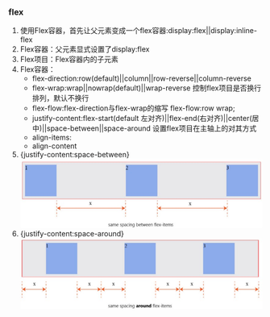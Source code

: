 ### flex
1. 使用Flex容器，首先让父元素变成一个flex容器:display:flex||display:inline-flex
2. Flex容器：父元素显式设置了display:flex
3. Flex项目：Flex容器内的子元素
4. Flex容器：
    - flex-direction:row(default)||column||row-reverse||column-reverse
    - flex-wrap:wrap||nowrap(default)||wrap-reverse 控制flex项目是否换行排列，默认不换行
    - flex-flow:flex-direction与flex-wrap的缩写 flex-flow:row wrap;
    - justify-content:flex-start(default 左对齐)||flex-end(右对齐)||center(居中)||space-between||space-around 设置flex项目在主轴上的对其方式
    - align-items:
    - align-content
5. {justify-content:space-between}
    ![](images/flexbox-2.jpeg)
6. {justify-content:space-around}
    ![](images/flexbox-3.jpeg) 
